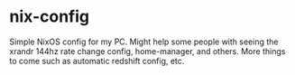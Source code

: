 # nix-config

Simple NixOS config for my PC. Might help some people with seeing the xrandr 144hz rate change config, home-manager, and others. More things to come such as automatic redshift config, etc.
